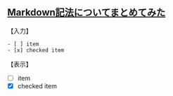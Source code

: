 ## [Markdown記法についてまとめてみた](https://qiita.com/toshihirooya/items/949f571b85cd7c297cca)

【入力】<br>
```
- [ ] item
- [x] checked item
```

【表示】<br>
- [ ] item
- [x] checked item
